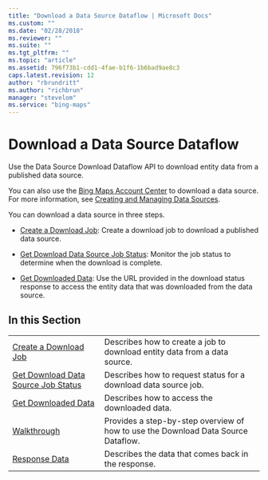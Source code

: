 ```yaml
---
title: "Download a Data Source Dataflow | Microsoft Docs"
ms.custom: ""
ms.date: "02/28/2018"
ms.reviewer: ""
ms.suite: ""
ms.tgt_pltfrm: ""
ms.topic: "article"
ms.assetid: 796f73b1-cdd1-4fae-b1f6-1b6bad9ae8c3
caps.latest.revision: 12
author: "rbrundritt"
ms.author: "richbrun"
manager: "stevelom"
ms.service: "bing-maps"
---
```

# Download a Data Source Dataflow
Use the Data Source Download Dataflow API to download entity data from a published data source.  
  
 You can also use the [Bing Maps Account Center](http://www.bingmapsportal.com) to download a data source. For more information, see [Creating and Managing Data Sources](http://msdn.microsoft.com/en-us/library/hh698204.aspx).  
  
 You can download a data source in three steps.  
  
-   [Create a Download Job](../../data-source-management-api/download-data-source-dataflow/create-a-download-job.md): Create a download job to download a published data source.  
  
-   [Get Download Data Source Job Status](../../data-source-management-api/download-data-source-dataflow/get-download-data-source-job-status.md): Monitor the job status to determine when the download is complete.  
  
-   [Get Downloaded Data](../../data-source-management-api/download-data-source-dataflow/get-downloaded-data.md): Use the URL provided in the download status response to access the entity data that was downloaded from the data source.  
  
## In this Section  
  
|||  
|-|-|  
|[Create a Download Job](../../data-source-management-api/download-data-source-dataflow/create-a-download-job.md)|Describes how to create a job to download entity data from a data source.|  
|[Get Download Data Source Job Status](../../data-source-management-api/download-data-source-dataflow/get-download-data-source-job-status.md)|Describes how to request status for a download data source job.|  
|[Get Downloaded Data](../../data-source-management-api/download-data-source-dataflow/get-downloaded-data.md)|Describes how to access the downloaded data.|  
|[Walkthrough](../../data-source-management-api/download-data-source-dataflow/download-data-source-walkthrough.md)|Provides a step-by-step overview of how to use the Download Data Source Dataflow.|  
|[Response Data](../../data-source-management-api/download-data-source-dataflow/download-data-source-dataflow-response-description.md)|Describes the data that comes back in the response.|